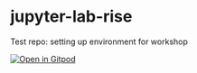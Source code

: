 # jupyter-lab-rise
Test repo: setting up environment for workshop

[![Open in Gitpod](https://gitpod.io/button/open-in-gitpod.svg)](https://gitpod.io/#https://github.com/sangeethankumar/jupyter-lab-rise.git)

